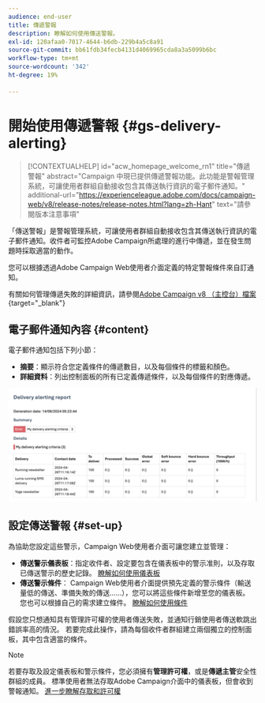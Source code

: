 ```yaml
---
audience: end-user
title: 傳遞警報
description: 瞭解如何使用傳送警報。
exl-id: 120afaa0-7017-4644-b6db-229b4a5c8a91
source-git-commit: bb61fdb34fecb4131d4069965cda8a3a5099b6bc
workflow-type: tm+mt
source-wordcount: '342'
ht-degree: 19%

---
```


# 開始使用傳遞警報 {#gs-delivery-alerting}


>[!CONTEXTUALHELP]
>id="acw_homepage_welcome_rn1"
>title="傳遞警報"
>abstract="Campaign 中現已提供傳遞警報功能。此功能是警報管理系統，可讓使用者群組自動接收包含其傳送執行資訊的電子郵件通知。"
>additional-url="https://experienceleague.adobe.com/docs/campaign-web/v8/release-notes/release-notes.html?lang=zh-Hant" text="請參閱版本注意事項"

「傳送警報」是警報管理系統，可讓使用者群組自動接收包含其傳送執行資訊的電子郵件通知。收件者可監控Adobe Campaign所處理的進行中傳遞，並在發生問題時採取適當的動作。

您可以根據透過Adobe Campaign Web使用者介面定義的特定警報條件來自訂通知。

有關如何管理傳遞失敗的詳細資訊，請參閱[Adobe Campaign v8 （主控台）檔案](https://experienceleague.adobe.com/en/docs/campaign/campaign-v8/send/failures/delivery-failures#send){target="_blank"}

## 電子郵件通知內容 {#content}

電子郵件通知包括下列小節：

* **摘要**：顯示符合您定義條件的傳遞數目，以及每個條件的標籤和顏色。
* **詳細資料**：列出控制面板的所有已定義傳遞條件，以及每個條件的對應傳遞。

![](assets/alerting-email.png)

## 設定傳送警報 {#set-up}

為協助您設定這些警示，Campaign Web使用者介面可讓您建立並管理：

* **傳送警示儀表板**：指定收件者、設定要包含在儀表板中的警示准則，以及存取已傳送警示的歷史記錄。 [瞭解如何使用儀表板](../msg/delivery-alerting-dashboards.md)
* **傳送警示條件**： Campaign Web使用者介面提供預先定義的警示條件（輸送量低的傳送、準備失敗的傳送……），您可以將這些條件新增至您的儀表板。 您也可以根據自己的需求建立條件。 [瞭解如何使用條件](../msg/delivery-alerting-criteria.md)

假設您只想通知具有管理許可權的使用者傳送失敗，並通知行銷使用者傳送軟跳出錯誤率高的情況。 若要完成此操作，請為每個收件者群組建立兩個獨立的控制面板，其中包含適當的條件。

>[!NOTE]
>
>若要存取及設定儀表板和警示條件，您必須擁有&#x200B;**管理許可權**，或是&#x200B;**傳遞主管**&#x200B;安全性群組的成員。 標準使用者無法存取Adobe Campaign介面中的儀表板，但會收到警報通知。 [進一步瞭解存取和許可權](../get-started/permissions.md)
